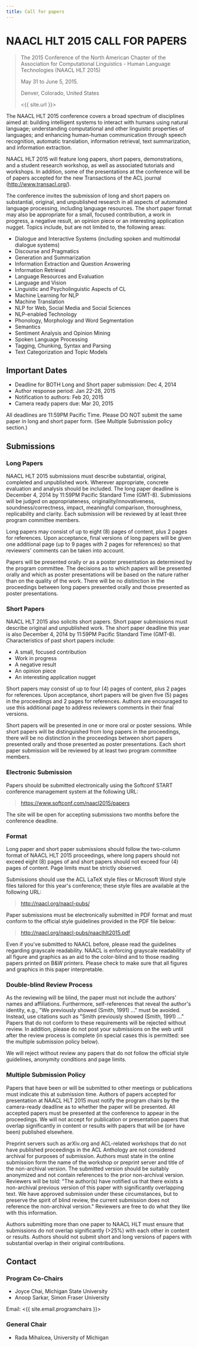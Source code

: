 ```yaml
---
title: Call for papers
---
```


# NAACL HLT 2015 CALL FOR PAPERS

> The 2015 Conference of the North American Chapter of the Association for Computational Linguistics - Human Language Technologies (NAACL HLT 2015)
> 
> May 31 to June 5, 2015.
> 
> Denver, Colorado, United States
> 
> <{{ site.url }}>

The NAACL HLT 2015 conference covers a broad spectrum of disciplines aimed at: building intelligent systems to interact with humans using natural language; understanding computational and other linguistic properties of languages; and enhancing human-human communication through speech recognition, automatic translation, information retrieval, text summarization, and information extraction.

NAACL HLT 2015 will feature long papers, short papers, demonstrations, and a student research workshop, as well as associated tutorials and workshops. In addition, some of the presentations at the conference will be of papers accepted for the new Transactions of the ACL journal (<http://www.transacl.org/>).

The conference invites the submission of long and short papers on substantial, original, and unpublished research in all aspects of automated language processing, including language resources. The short paper format may also be appropriate for a small, focused contribution, a work in progress, a negative result, an opinion piece or an interesting application nugget. Topics include, but are not limited to, the following areas:

- Dialogue and Interactive Systems (including spoken and multimodal dialogue systems)
- Discourse and Pragmatics
- Generation and Summarization
- Information Extraction and Question Answering
- Information Retrieval
- Language Resources and Evaluation
- Language and Vision
- Linguistic and Psycholinguistic Aspects of CL
- Machine Learning for NLP
- Machine Translation
- NLP for Web, Social Media and Social Sciences
- NLP-enabled Technology
- Phonology, Morphology and Word Segmentation
- Semantics
- Sentiment Analysis and Opinion Mining
- Spoken Language Processing
- Tagging, Chunking, Syntax and Parsing
- Text Categorization and Topic Models

## Important Dates

- Deadline for BOTH Long and Short paper submission: Dec 4, 2014
- Author response period: Jan 22-28, 2015
- Notification to authors: Feb 20, 2015
- Camera ready papers due: Mar 20, 2015

All deadlines are 11:59PM Pacific Time. Please DO NOT submit the same paper in long and short paper form. (See Multiple Submission policy section.)

## Submissions

### Long Papers

NAACL HLT 2015 submissions must describe substantial, original, completed and unpublished work. Wherever appropriate, concrete evaluation and analysis should be included. The long paper deadline is December 4, 2014 by 11:59PM Pacific Standard Time (GMT-8). Submissions will be judged on appropriateness, originality/innovativeness, soundness/correctness, impact, meaningful comparison, thoroughness, replicability and clarity. Each submission will be reviewed by at least three program committee members.

Long papers may consist of up to eight (8) pages of content, plus 2 pages for references. Upon acceptance, final versions of long papers will be given one additional page (up to 9 pages with 2 pages for references) so that reviewers' comments can be taken into account.

Papers will be presented orally or as a poster presentation as determined by the program committee. The decisions as to which papers will be presented orally and which as poster presentations will be based on the nature rather than on the quality of the work. There will be no distinction in the proceedings between long papers presented orally and those presented as poster presentations.

### Short Papers

NAACL HLT 2015 also solicits short papers. Short paper submissions must describe original and unpublished work. The short paper deadline this year is also December 4, 2014 by 11:59PM Pacific Standard Time (GMT-8). Characteristics of past short papers include:

- A small, focused contribution
- Work in progress
- A negative result
- An opinion piece
- An interesting application nugget

Short papers may consist of up to four (4) pages of content, plus 2 pages for references. Upon acceptance, short papers will be given five (5) pages in the proceedings and 2 pages for references. Authors are encouraged to use this additional page to address reviewers comments in their final versions.

Short papers will be presented in one or more oral or poster sessions. While short papers will be distinguished from long papers in the proceedings, there will be no distinction in the proceedings between short papers presented orally and those presented as poster presentations. Each short paper submission will be reviewed by at least two program committee members.

### Electronic Submission
Papers should be submitted electronically using the Softconf START conference management system at the following URL:

> <https://www.softconf.com/naacl2015/papers>

The site will be open for accepting submissions two months before the conference deadline.

### Format

Long paper and short paper submissions should follow the two-column format of NAACL HLT 2015 proceedings, where long papers should not exceed eight (8) pages of and short papers should not exceed four (4) pages of content. Page limits must be strictly observed.

Submissions should use the ACL LaTeX style files or Microsoft Word style files tailored for this year's conference; these style files are available at the following URL:

> <http://naacl.org/naacl-pubs/>

Paper submissions must be electronically submitted in PDF format and must conform to the official style guidelines provided in the PDF file below:

> <http://naacl.org/naacl-pubs/naaclhlt2015.pdf>

Even if you've submitted to NAACL before, please read the guidelines regarding grayscale readability. NAACL is enforcing grayscale readability of all figure and graphics as an aid to the color-blind and to those reading papers printed on B&W printers. Please check to make sure that all figures and graphics in this paper interpretable.

### Double-blind Review Process

As the reviewing will be blind, the paper must not include the authors' names and affiliations. Furthermore, self-references that reveal the author's identity, e.g., "We previously showed (Smith, 1991) ..." must be avoided. Instead, use citations such as "Smith previously showed (Smith, 1991) ..." Papers that do not conform to these requirements will be rejected without review. In addition, please do not post your submissions on the web until after the review process is complete (in special cases this is permitted: see the multiple submission policy below).

We will reject without review any papers that do not follow the official style guidelines, anonymity conditions and page limits.

### Multiple Submission Policy

Papers that have been or will be submitted to other meetings or publications must indicate this at submission time. Authors of papers accepted for presentation at NAACL HLT 2015 must notify the program chairs by the camera-ready deadline as to whether the paper will be presented. All accepted papers must be presented at the conference to appear in the proceedings. We will not accept for publication or presentation papers that overlap significantly in content or results with papers that will be (or have been) published elsewhere.

Preprint servers such as arXiv.org and ACL-related workshops that do not have published proceedings in the ACL Anthology are not considered archival for purposes of submission. Authors must state in the online submission form the name of the workshop or preprint server and title of the non-archival version. The submitted version should be suitably anonymized and not contain references to the prior non-archival version. Reviewers will be told: "The author(s) have notified us that there exists a non-archival previous version of this paper with significantly overlapping text. We have approved submission under these circumstances, but to preserve the spirit of blind review, the current submission does not reference the non-archival version." Reviewers are free to do what they like with this information.

Authors submitting more than one paper to NAACL HLT must ensure that submissions do not overlap significantly (>25%) with each other in content or results. Authors should not submit short and long versions of papers with substantial overlap in their original contributions.

## Contact

### Program Co-Chairs

- Joyce Chai, Michigan State University
- Anoop Sarkar, Simon Fraser University

Email: <{{ site.email.programchairs }}>

### General Chair

- Rada Mihalcea, University of Michigan

